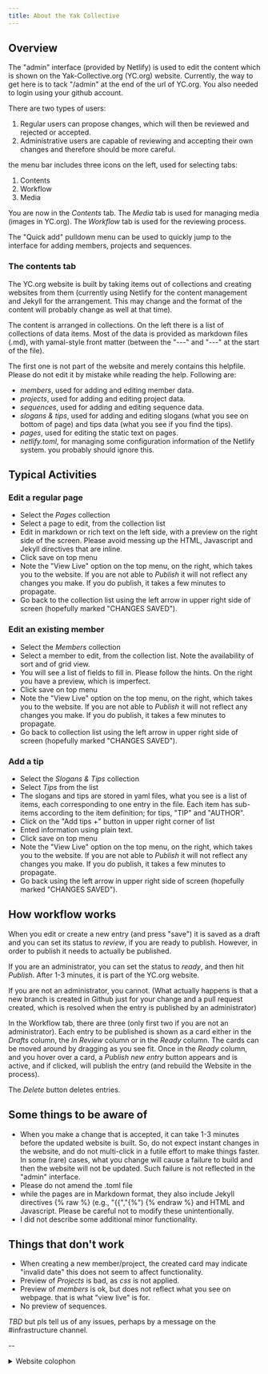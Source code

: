 ```yaml
---
title: About the Yak Collective
---
```


## Overview

The "admin" interface (provided by Netlify) is used to edit the content which is shown on the Yak-Collective.org (YC.org) website. Currently, the way to get here is to tack "/admin" at the end of the url of YC.org. You also needed to login using your github account.

There are two types of users:

1. Regular users can propose changes, which will then be reviewed and rejected or accepted.
2. Administrative users are capable of reviewing and accepting their own changes and therefore should be more careful.

the menu bar includes three icons on the left, used for selecting tabs:

1. Contents
2. Workflow
3. Media

You are now in the *Contents* tab. The *Media* tab is used for managing media (images in YC.org). The *Workflow* tab is used for the reviewing process. 

The "Quick add" pulldown menu can be used to quickly jump to the interface for adding members, projects and sequences.

### The contents tab

The YC.org website is built by taking items out of collections and creating websites from them (currently using Netlify for the content management and Jekyll for the arrangement. This may change and the format of the content will probably change as well at that time).

The content is arranged in collections. On the left there is a list of collections of data items.
Most of the data is provided as markdown files (.md), with yamal-style front matter (between the "---" and "---" at the start of the file).

The first one is not part of the website and merely contains this helpfile. Please do not edit it by mistake while reading the help. Following are:

* *members*, used for adding and editing member data.
* *projects*, used for adding and editing project data.
* *sequences*, used for adding and editing sequence data.
* *slogans & tips*, used for adding and editing slogans (what you see on bottom of page) and tips data (what you see if you find the tips).
* *pages*, used for editing the static text on pages.
* *netlify.toml*, for managing some configuration information of the Netlify system. you probably should ignore this.

## Typical Activities

### Edit a regular page

* Select the *Pages* collection
* Select a page to edit, from the collection list
* Edit in markdown or rich text on the left side, with a preview on the right side of the screen. Please avoid messing up the HTML, Javascript and Jekyll directives that are inline.
* Click save on top menu
* Note the "View Live" option on the top menu, on the right, which takes you to the website. If you are not able to *Publish* it will not reflect any changes you make. If you do publish, it takes a few minutes to propagate.
* Go back to the collection list using the left arrow in upper right side of screen (hopefully marked "CHANGES SAVED").

### Edit an existing member

* Select the *Members* collection
* Select a member to edit, from the collection list. Note the availability of sort and of grid view.
* You will see a list of fields to fill in. Please follow the hints. On the right you have a preview, which is imperfect.
* Click save on top menu
* Note the "View Live" option on the top menu, on the right, which takes you to the website. If you are not able to *Publish* it will not reflect any changes you make. If you do publish, it takes a few minutes to propagate.
* Go back to collection list using the left arrow in upper right side of screen (hopefully marked "CHANGES SAVED").

### Add a tip

* Select the *Slogans & Tips* collection
* Select  *Tips* from the  list
* The slogans and tips are stored in yaml files, what you see is a list of items, each corresponding to one entry in the file. Each item has sub-items according to the item definition; for tips, "TIP" and "AUTHOR".
* Click on the "Add tips +" button in upper right corner of list
* Ented information using plain text.
* Click save on top menu
* Note the "View Live" option on the top menu, on the right, which takes you to the website. If you are not able to *Publish* it will not reflect any changes you make. If you do publish, it takes a few minutes to propagate.
* Go back using the left arrow in upper right side of screen (hopefully marked "CHANGES SAVED").

## How workflow works

When you edit or create a new entry (and press "save") it is saved as a draft and you can set its status to *review*, if you are ready to publish. However, in order to publish it needs to actually be published.

If you are an administrator, you can set the status to *ready*, and then hit *Publish*. After 1-3 minutes, it is part of the YC.org website.

If you are not an administrator, you cannot. (What actually happens is that a new branch is created in Github just for your change and a pull request created, which is resolved when the entry is published by an administrator)

In the Workflow tab, there are three (only first two if you are not an administrator). Each entry to be published is shown as a card either in the *Drafts* column, the *In Review* column or in the *Ready* column. The cards can be moved around by dragging as you see fit. Once in the *Ready* column, and you hover over a card, a *Publish new entry* button appears and is active, and if clicked, will publish the entry (and rebuild the Website in the process).

The *Delete* button deletes entries.

## Some things to be aware of

* When you make a change that is accepted, it can take 1-3 minutes before the updated website is built. So, do not expect instant changes in the website, and do not multi-click in a futile effort to make things faster. In some (rare) cases, what you change will cause a failure to build and then the website will not be updated. Such failure is not reflected in the "admin" interface.
* Please do not amend the .toml file
* while the pages are in Markdown format, they also include Jekyll directives {% raw %} (e.g., "{{","{%") {% endraw %} and HTML and Javascript. Please be careful not to modify these unintentionally.
* I did not describe some additional minor functionality.

## Things that don't work

* When creating a new member/project, the created card may indicate "invalid date" this does not seem to affect functionality.
* Preview of *Projects* is bad, as *css* is not applied.
* Preview of *members* is ok, but does not reflect what you see on webpage. that is what "view live" is for.
* No preview of sequences.

*TBD*
but pls tell us of any issues, perhaps by a message on the #infrastructure channel.

\--

<details class="f6">
	<summary>Website colophon</summary>
	<p>Site version {{ site.version }}.</p>
	<p>Built by <a href="https://tomcritchlow.com">Tom Critchlow</a> &amp; Nathan Acks using <a href="https://jekyllrb.com/">Jekyll</a>, <a href="https://github.com/">GitHub</a>, <a href="https://ifttt.com/">IFTTT</a>, and <a href="https://www.netlify.com/">Netlify</a>.</p>
</details>